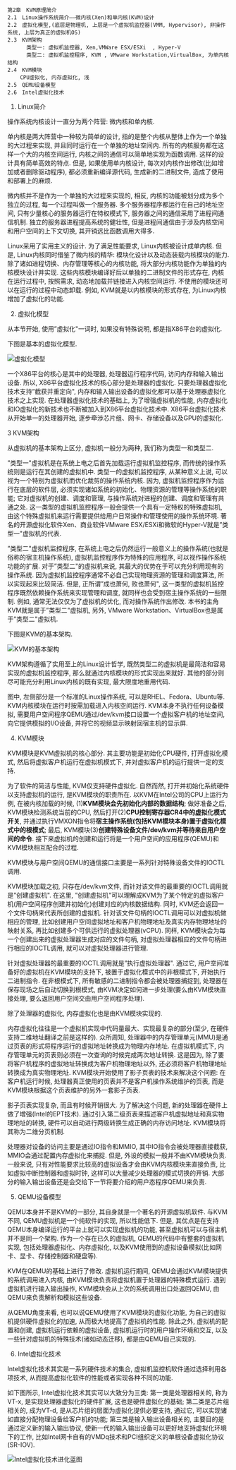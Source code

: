 ```
第2章　KVM原理简介
2.1　Linux操作系统简介——微内核(Xen)和单内核(KVM)设计
2.2　虚拟化模型,(底层是物理机, 上层是一个虚拟机监控器(VMM, Hypervisor), 非操作系统, 上层为真正的虚拟机OS)
2.3　KVM架构
      类型一: 虚拟机监控器, Xen,VMWare ESX/ESXi  , Hyper-V
      类型二: 虚拟机监控程序, KVM , VMware Workstation,VirtualBox, 为单内核结构
2.4　KVM模块
    CPU虚拟化, 内存虚拟化, 浅
2.5　QEMU设备模型
2.6　Intel虚拟化技术
```

1. Linux简介

操作系统内核设计一直分为两个阵营: 微内核和单内核. 

单内核是两大阵营中一种较为简单的设计, 指的是整个内核从整体上作为一个单独的大过程来实现, 并且同时运行在一个单独的地址空间内. 所有的内核服务都在这样一个大的内核空间运行, 内核之间的通信可以简单地实现为函数调用. 这样的设计具有简单高效的特点. 但是, 如果使用单内核设计, 每次对内核作出修改(比如增加或者删除驱动程序), 都必须重新编译源代码, 生成新的二进制文件, 造成了使用和部署上的麻烦. 

微内核并不是作为一个单独的大过程来实现的, 相反, 内核的功能被划分成为多个独立的过程, 每一个过程叫做一个服务器. 多个服务器程序都运行在自己的地址空间, 只有少量核心的服务器运行在特权模式下, 服务器之间的通信采用了进程间通信机制. 独立的服务器进程提高系统的健壮性, 但是进程间通信由于涉及内核空间和用户空间的上下文切换, 其开销远比函数调用大得多. 

Linux采用了实用主义的设计. 为了满足性能要求, Linux内核被设计成单内核. 但是, Linux内核同时借鉴了微内核的精华: 模块化设计以及动态装载内核模块的能力. 除了诸如进程切换、内存管理等核心的内核功能, 将大部分内核功能作为单独的内核模块设计并实现. 这些内核模块编译好后以单独的二进制文件的形式存在, 内核在运行过程中, 按照需求, 动态地加载并链接进入内核空间运行. 不使用的模块还可以在运行的过程中动态卸载. 例如, KVM就是以内核模块的形式存在, 为Linux内核增加了虚拟化的功能. 

2. 虚拟化模型

从本节开始, 使用”虚拟化"一词时, 如果没有特殊说明, 都是指X86平台的虚拟化. 

下图是基本的虚拟化模型. 

![虚拟化模型](images/5.png)

一个X86平台的核心是其中的处理器, 处理器运行程序代码, 访问内存和输入输出设备. 所以, X86平台虚拟化技术的核心部分是处理器的虚拟化. 只要处理器虚拟化技术支持”截获并重定向", 内存和输入输出设备的虚拟化都可以基于处理器虚拟化技术之上实现. 在处理器虚拟化技术的基础上, 为了增强虚拟机的性能, 内存虚拟化和IO虚拟化的新技术也不断被加入到X86平台虚拟化技术中. X86平台虚拟化技术从开始单一的处理器开始, 逐步牵涉芯片组、网卡、存储设备以及GPU的虚拟化. 

3 KVM架构

从虚拟机的基本架构上区分, 虚拟机一般分为两种, 我们称为类型一和类型二. 

”类型一"虚拟机是在系统上电之后首先加载运行虚拟机监控程序, 而传统的操作系统则是运行在其创建的虚拟机中. 类型一的虚拟机监控程序, 从某种意义上说, 可以视为一个特别为虚拟机而优化裁剪的操作系统内核. 因为, 虚拟机监控程序作为运行在底层的软件层, 必须实现诸如系统的初始化、物理资源的管理等操作系统的职能; 它对虚拟机的创建、调度和管理, 与操作系统对进程的创建、调度和管理有共通之处. 这一类型的虚拟机监控程序一般会提供一个具有一定特权的特殊虚拟机, 由这个特殊虚拟机来运行需要提供给用户日常操作和管理使用的操作系统环境. 著名的开源虚拟化软件Xen、商业软件VMware ESX/ESXi和微软的Hyper-V就是”类型一"虚拟机的代表. 

”类型二"虚拟机监控程序, 在系统上电之后仍然运行一般意义上的操作系统(也就是俗称的宿主机操作系统), 虚拟机监控程序作为特殊的应用程序, 可以视作操作系统功能的扩展. 对于”类型二"的虚拟机来说, 其最大的优势在于可以充分利用现有的操作系统. 因为虚拟机监控程序通常不必自己实现物理资源的管理和调度算法, 所以实现起来比较简洁. 但是, 正所谓”成也萧何, 败也萧何", 这一类型的虚拟机监控程序既然依赖操作系统来实现管理和调度, 就同样也会受到宿主操作系统的一些限制. 例如, 通常无法仅仅为了虚拟机的优化, 而对操作系统作出修改. 本书的主角KVM就是属于”类型二"虚拟机, 另外, VMware Workstation、VirtualBox也是属于”类型二"虚拟机. 

下图是KVM的基本架构. 

![KVM的基本架构](images/6.png)

KVM架构遵循了实用至上的Linux设计哲学, 既然类型二的虚拟机是最简洁和容易实现的虚拟机监控程序, 那么就通过内核模块的形式实现出来就好. 其他的部分则尽可能充分利用Linux内核的既有实现, 最大限度地重用代码. 

图中, 左侧部分是一个标准的Linux操作系统, 可以是RHEL、Fedora、Ubuntu等. KVM内核模块在运行时按需加载进入内核空间运行. KVM本身不执行任何设备模拟, 需要用户空间程序QEMU通过/dev/kvm接口设置一个虚拟客户机的地址空间, 向它提供模拟的I/O设备, 并将它的视频显示映射回宿主机的显示屏. 

4. KVM模块

KVM模块是KVM虚拟机的核心部分. 其主要功能是初始化CPU硬件, 打开虚拟化模式, 然后将虚拟客户机运行在虚拟机模式下, 并对虚拟客户机的运行提供一定的支持. 

为了软件的简洁与性能, KVM仅支持硬件虚拟化. 自然而然, 打开并初始化系统硬件以支持虚拟机的运行, 是KVM模块的职责所在. 以KVM在Intel公司的CPU上运行为例, 在被内核加载的时候, (1)**KVM模块会先初始化内部的数据结构**; 做好准备之后, KVM模块检测系统当前的CPU, 然后打开(2)**CPU控制寄存器CR4中的虚拟化模式开关**, 并通过执行VMXON指令将**宿主操作系统(包括KVM模块本身)置于虚拟化模式中的根模式**; 最后, KVM模块(3)**创建特殊设备文件/dev/kvm并等待来自用户空间的命令**. 接下来虚拟机的创建和运行将是一个用户空间的应用程序(QEMU)和KVM模块相互配合的过程. 

KVM模块与用户空间QEMU的通信接口主要是一系列针对特殊设备文件的IOCTL调用. 

KVM模块加载之初, 只存在/dev/kvm文件, 而针对该文件的最重要的IOCTL调用就是”创建虚拟机". 在这里, ”创建虚拟机"可以理解成KVM为了某个特定的虚拟客户机(用户空间程序创建并初始化)创建对应的内核数据结构. 同时, KVM还会返回一个文件句柄来代表所创建的虚拟机. 针对该文件句柄的IOCTL调用可以对虚拟机做相应的管理, 比如创建用户空间虚拟地址和客户机物理地址及真实内存物理地址的映射关系, 再比如创建多个可供运行的虚拟处理器(vCPU). 同样, KVM模块会为每一个创建出来的虚拟处理器生成对应的文件句柄, 对虚拟处理器相应的文件句柄进行相应的IOCTL调用, 就可以对虚拟处理器进行管理. 

针对虚拟处理器的最重要的IOCTL调用就是”执行虚拟处理器". 通过它, 用户空间准备好的虚拟机在KVM模块的支持下, 被置于虚拟化模式中的非根模式下, 开始执行二进制指令. 在非根模式下, 所有敏感的二进制指令都会被处理器捕捉到, 处理器在保存现场之后自动切换到根模式, 由KVM决定如何进一步处理(要么由KVM模块直接处理, 要么返回用户空间交由用户空间程序处理). 

除了处理器的虚拟化, 内存虚拟化也是由KVM模块实现的. 

内存虚拟化往往是一个虚拟机实现中代码量最大、实现最复杂的部分(至少, 在硬件支持二维地址翻译之前是这样的). 众所周知, 处理器中的内存管理单元(MMU)是通过页表的形式将程序运行的虚拟地址转换成为物理内存地址. 在虚拟机模式下, 内存管理单元的页表则必须在一次查询的时候完成两次地址转换. 这是因为, 除了要将客户机程序的虚拟地址转换成为客户机物理地址以外, 还必须将客户机物理地址转换成为真实物理地址. KVM模块开始使用了影子页表的技术来解决这个问题: 在客户机运行时候, 处理器真正使用的页表并不是客户机操作系统维护的页表, 而是KVM模块根据这个页表维护的另外一套影子页表. 

影子页表实现复杂, 而且有时候开销很大. 为了解决这个问题, 新的处理器在硬件上做了增强(Intel的EPT技术). 通过引入第二级页表来描述客户机虚拟地址和真实物理地址的转换, 硬件可以自动进行两级转换生成正确的内存访问地址. KVM模块将其称为二维分页机制. 

处理器对设备的访问主要是通过IO指令和MMIO, 其中IO指令会被处理器直接截获, MMIO会通过配置内存虚拟化来捕捉. 但是, 外设的模拟一般并不由KVM模块负责. 一般来说, 只有对性能要求比较高的虚拟设备才会由KVM内核模块来直接负责, 比如虚拟中断控制器和虚拟时钟, 这样可以大量减少处理器的模式切换的开销. 大部分的输入输出设备还是会交给下一节将要介绍的用户态程序QEMU来负责. 

5. QEMU设备模型

QEMU本身并不是KVM的一部分, 其自身就是一个著名的开源虚拟机软件. 与KVM不同, QEMU虚拟机是一个纯软件的实现, 所以性能低下. 但是, 其优点是在支持QEMU本身编译运行的平台上就可以实现虚拟机的功能, 甚至虚拟机可以与宿主机并不是同一个架构. 作为一个存在已久的虚拟机, QEMU的代码中有整套的虚拟机实现, 包括处理器虚拟化、内存虚拟化, 以及KVM使用到的虚拟设备模拟(比如网卡、显卡、存储控制器和硬盘等). 

KVM在QEMU的基础上进行了修改. 虚拟机运行期间, QEMU会通过KVM模块提供的系统调用进入内核, 由KVM模块负责将虚拟机置于处理器的特殊模式运行. 遇到虚拟机进行输入输出操作, KVM模块会从上次的系统调用出口处返回QEMU, 由QEMU来负责解析和模拟这些设备. 

从QEMU角度来看, 也可以说QEMU使用了KVM模块的虚拟化功能, 为自己的虚拟机提供硬件虚拟化的加速, 从而极大地提高了虚拟机的性能. 除此之外, 虚拟机的配置和创建, 虚拟机运行依赖的虚拟设备, 虚拟机运行时的用户操作环境和交互, 以及一些针对虚拟机的特殊技术(诸如动态迁移), 都是由QEMU自己实现的. 

6. Intel虚拟化技术

Intel虚拟化技术其实是一系列硬件技术的集合, 虚拟机监控机软件通过选择利用各项技术, 从而提高虚拟化软件的性能或者实现各种不同的功能. 

如下图所示, Intel虚拟化技术其实可以大致分为三类: 第一类是处理器相关的, 称为VT-x, 是实现处理器虚拟化的硬件扩展, 这也是硬件虚拟化的基础; 第二类是芯片组相关的, 成为VT-d, 是从芯片组的层面为虚拟化提供必要支持, 通过它, 可以实现诸如直接分配物理设备给客户机的功能; 第三类是输入输出设备相关的, 主要目的是通过定义新的输入输出协议, 使新一代的输入输出设备可以更好地支持虚拟化环境下的工作, 比如Intel网卡自有的VMDq技术和PCI组织定义的单根设备虚拟化协议(SR-IOV). 

![Intel虚拟化技术进化蓝图](images/7.png)


